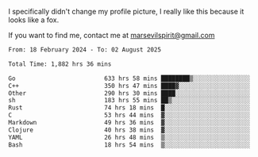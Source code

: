 I specifically didn't change my profile picture, I really like this because it looks like a fox.

If you want to find me, contact me at marsevilspirit@gmail.com

<!--START_SECTION:waka-->

```txt
From: 18 February 2024 - To: 02 August 2025

Total Time: 1,882 hrs 36 mins

Go                         633 hrs 58 mins ████████▒░░░░░░░░░░░░░░░░   33.68 %
C++                        350 hrs 47 mins ████▓░░░░░░░░░░░░░░░░░░░░   18.63 %
Other                      290 hrs 30 mins ████░░░░░░░░░░░░░░░░░░░░░   15.43 %
sh                         183 hrs 55 mins ██▒░░░░░░░░░░░░░░░░░░░░░░   09.77 %
Rust                       74 hrs 18 mins  █░░░░░░░░░░░░░░░░░░░░░░░░   03.95 %
C                          53 hrs 44 mins  ▓░░░░░░░░░░░░░░░░░░░░░░░░   02.85 %
Markdown                   49 hrs 36 mins  ▓░░░░░░░░░░░░░░░░░░░░░░░░   02.64 %
Clojure                    40 hrs 38 mins  ▓░░░░░░░░░░░░░░░░░░░░░░░░   02.16 %
YAML                       26 hrs 48 mins  ▒░░░░░░░░░░░░░░░░░░░░░░░░   01.42 %
Bash                       18 hrs 54 mins  ▒░░░░░░░░░░░░░░░░░░░░░░░░   01.00 %
```

<!--END_SECTION:waka-->
